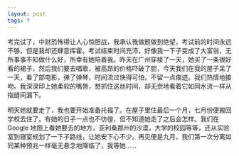 ```yaml
---
layout: post
tags: Y
---
```


考完试了，中财恐怖得让人心惊胆战，我承认我做题做到绝望，考试前的时间永远不够，但是我却还肆意挥霍。考试结束时间充沛，好像我一下子变成了大富翁，无所事事不知做什么好，所幸有她陪着我。昨天在广州穿梭了一天，她买了一条很好看的裙子，然后我们要去唱歌，被高昂的价格吓破了胆，今天我们在我的屋子呆了一天，看了部电影，弹了弹琴，时间流过快得可怕，不留一点痕迹。我们热情地接吻。我深深印上她柔软的嘴唇，想抓住这丝时间，却无奈地看着它如同水流一样从指缝间漏下。

明天她就要走了，我也要开始准备托福了。在屋子里住最后一个月，七月份便搬回学校去住了。有她的日子一点也不彷徨，但不知道她走了之后会怎样。我们在 Google 地图上看她要去的地方，亚利桑那州的沙漠，大学的校园等等，还从实验室到寝室规划了一下子路线，让她安下心不少。再见便是九月，我们第一次分离如同某种预兆一样毫无悬念地降临了，我等她……

